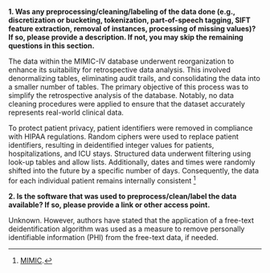 **1. Was any preprocessing/cleaning/labeling of the data done (e.g., discretization or bucketing, tokenization, part-of-speech tagging,
SIFT feature extraction, removal of instances, processing of missing values)? If so, please provide a description. If not, you may skip the
remaining questions in this section.**

The data within the MIMIC-IV database underwent reorganization to enhance its suitability for retrospective data analysis. This involved denormalizing tables, eliminating audit trails, and consolidating the data into a smaller number of tables. The primary objective of this process was to simplify the retrospective analysis of the database. Notably, no data cleaning procedures were applied to ensure that the dataset accurately represents real-world clinical data.

To protect patient privacy, patient identifiers were removed in compliance with HIPAA regulations. Random ciphers were used to replace patient identifiers, resulting in deidentified integer values for patients, hospitalizations, and ICU stays. Structured data underwent filtering using look-up tables and allow lists. Additionally, dates and times were randomly shifted into the future by a specific number of days. Consequently, the data for each individual patient remains internally consistent [^1]
[^1]:[MIMIC](https://www.nature.com/articles/s41597-022-01899-x).


**2. Is the software that was used to preprocess/clean/label the data available? If so, please provide a link or other access point.**

Unknown. However, authors have stated that the application of a free-text deidentification algorithm was used as a measure to remove personally identifiable information (PHI) from the free-text data, if needed.

